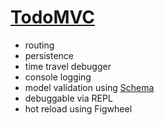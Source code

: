 # [TodoMVC](/examples/todomvc/public/index.html)

* routing
* persistence
* time travel debugger
* console logging
* model validation using [Schema](https://github.com/plumatic/schema)
* debuggable via REPL
* hot reload using Figwheel

